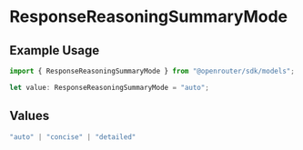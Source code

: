 # ResponseReasoningSummaryMode

## Example Usage

```typescript
import { ResponseReasoningSummaryMode } from "@openrouter/sdk/models";

let value: ResponseReasoningSummaryMode = "auto";
```

## Values

```typescript
"auto" | "concise" | "detailed"
```